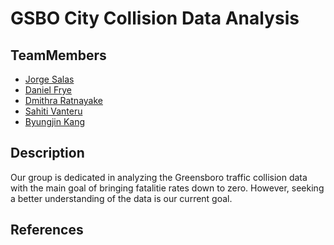 # GSBO City Collision Data Analysis
## TeamMembers
- [Jorge Salas][1] 
- [Daniel Frye][2]
- [Dmithra Ratnayake][3]
- [Sahiti Vanteru][4]
- [Byungjin Kang][5]

## Description
Our group is dedicated in analyzing the Greensboro traffic collision data
with the main goal of bringing fatalitie rates down to zero. However, seeking 
a better understanding of the data is our current goal.

## References
[1]: https://github.com/SALASJA
[2]: https://github.com/danfrye
[3]: https://github.com/C-001
[4]: https://github.com/Sahithi999
[5]: https://github.com/B-kang2
